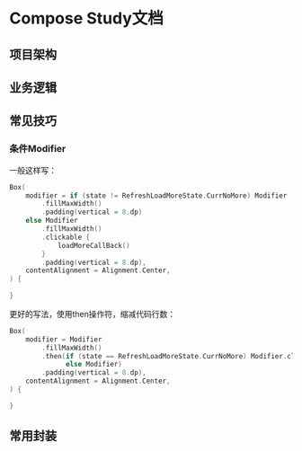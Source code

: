 # Compose Study文档

## 项目架构





## 业务逻辑



## 常见技巧

### 条件Modifier

一般这样写：

```kotlin
Box(
    modifier = if (state != RefreshLoadMoreState.CurrNoMore) Modifier
        .fillMaxWidth()
        .padding(vertical = 8.dp)
    else Modifier
        .fillMaxWidth()
        .clickable {
            loadMoreCallBack()
        }
        .padding(vertical = 8.dp),
    contentAlignment = Alignment.Center,
) {
    
}
```

更好的写法，使用then操作符，缩减代码行数：

```kotlin
Box(
    modifier = Modifier
        .fillMaxWidth()
        .then(if (state == RefreshLoadMoreState.CurrNoMore) Modifier.clickable { loadMoreCallBack() } 
              else Modifier)
        .padding(vertical = 8.dp),
    contentAlignment = Alignment.Center,
) {

}
```



## 常用封装

